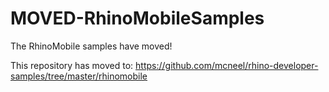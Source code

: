 # MOVED-RhinoMobileSamples

The RhinoMobile samples have moved!

This repository has moved to: https://github.com/mcneel/rhino-developer-samples/tree/master/rhinomobile
